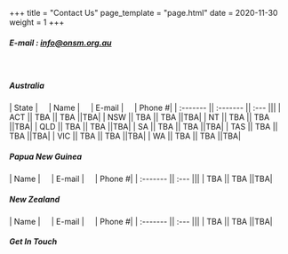 +++
title = "Contact Us"
page_template = "page.html"
date = 2020-11-30
weight = 1
+++

<div class="row">
<div class="col-md-5">

##### **E-mail :** [info@onsm.org.au](mailto:info@onsm.org.au)
<br>

##### **Australia**

| State |&nbsp;&nbsp;&nbsp;&nbsp;&nbsp;| Name |&nbsp;&nbsp;&nbsp;&nbsp;&nbsp;| E-mail |&nbsp;&nbsp;&nbsp;&nbsp;&nbsp;| Phone #|
| :------- || :------- || :--- |||
| ACT || TBA || TBA ||TBA|
| NSW || TBA || TBA ||TBA|
| NT || TBA || TBA ||TBA|
| QLD || TBA || TBA ||TBA|
| SA || TBA || TBA ||TBA|
| TAS || TBA || TBA ||TBA|
| VIC || TBA || TBA ||TBA|
| WA || TBA || TBA ||TBA|
<br>

##### **Papua New Guinea**

| Name |&nbsp;&nbsp;&nbsp;&nbsp;&nbsp;| E-mail |&nbsp;&nbsp;&nbsp;&nbsp;&nbsp;| Phone #|
| :------- || :--- |||
| TBA || TBA ||TBA|
<br>

##### **New Zealand**

| Name |&nbsp;&nbsp;&nbsp;&nbsp;&nbsp;| E-mail |&nbsp;&nbsp;&nbsp;&nbsp;&nbsp;| Phone #|
| :------- || :--- |||
| TBA || TBA ||TBA|
<br>

</div>

<div class="col-md-7">

##### **Get In Touch**
<script type="text/javascript" src="https://form.jotform.com/jsform/203332164001840"></script>
</div>
</div>
